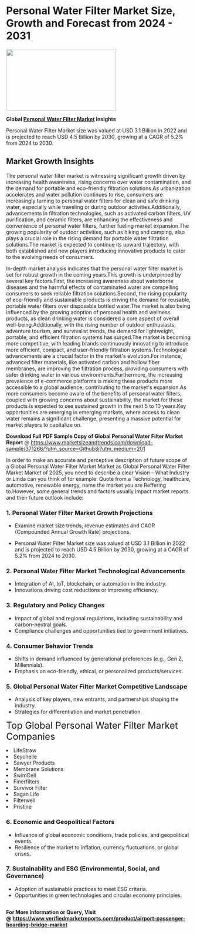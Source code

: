 <H1>Personal Water Filter Market Size, Growth and Forecast from 2024 - 2031</H1><img class="aligncenter size-medium wp-image-584254" src="https://thirdeyenews.in/wp-content/uploads/2024/09/Global-Market-Research-300x168.jpeg" alt="" width="300" height="168" /><p><strong>Global&nbsp;<a href="https://www.marketsizeandtrends.com/download-sample/371266/?utm_source=Github8j?utm_medium=201">Personal Water Filter Market</a> Insights</strong></p><p>Personal Water Filter Market size was valued at USD 3.1 Billion in 2022 and is projected to reach USD 4.5 Billion by 2030, growing at a CAGR of 5.2% from 2024 to 2030.</p><p><h2>Market Growth Insights</h2> <p>The personal water filter market is witnessing significant growth driven by increasing health awareness, rising concerns over water contamination, and the demand for portable and eco-friendly filtration solutions.As urbanization accelerates and water pollution continues to rise, consumers are increasingly turning to personal water filters for clean and safe drinking water, especially while traveling or during outdoor activities.Additionally, advancements in filtration technologies, such as activated carbon filters, UV purification, and ceramic filters, are enhancing the effectiveness and convenience of personal water filters, further fueling market expansion.The growing popularity of outdoor activities, such as hiking and camping, also plays a crucial role in the rising demand for portable water filtration solutions.The market is expected to continue its upward trajectory, with both established and new players introducing innovative products to cater to the evolving needs of consumers.</p> <p>In-depth market analysis indicates that the personal water filter market is set for robust growth in the coming years.This growth is underpinned by several key factors.First, the increasing awareness about waterborne diseases and the harmful effects of contaminated water are compelling consumers to seek reliable filtration solutions.Second, the rising popularity of eco-friendly and sustainable products is driving the demand for reusable, portable water filters over disposable bottled water.The market is also being influenced by the growing adoption of personal health and wellness products, as clean drinking water is considered a core aspect of overall well-being.Additionally, with the rising number of outdoor enthusiasts, adventure tourism, and survivalist trends, the demand for lightweight, portable, and efficient filtration systems has surged.The market is becoming more competitive, with leading brands continuously innovating to introduce more efficient, compact, and user-friendly filtration systems.Technological advancements are a crucial factor in the market's evolution.For instance, advanced filter materials, like activated carbon and hollow fiber membranes, are improving the filtration process, providing consumers with safer drinking water in various environments.Furthermore, the increasing prevalence of e-commerce platforms is making these products more accessible to a global audience, contributing to the market's expansion.As more consumers become aware of the benefits of personal water filters, coupled with growing concerns about sustainability, the market for these products is expected to see sustained growth in the next 5 to 10 years.Key opportunities are emerging in emerging markets, where access to clean water remains a significant challenge, presenting a massive potential for market players to capitalize on.</p> <p><span class=""><strong>Download Full PDF Sample Copy of Global Personal Water Filter Market Report</strong> @ <a href="https://www.marketsizeandtrends.com/download-sample/371266/?utm_source=Github8j?utm_medium=201" target="_blank">https://www.marketsizeandtrends.com/download-sample/371266/?utm_source=Github8j?utm_medium=201</a></span></p><p>In order to make an accurate and perceptive description of future scope of a Global&nbsp;Personal Water Filter Market Market as Global&nbsp;Personal Water Filter Market Market of 2025, you need to describe a clear Vision &ndash; What Industry or Linda can you think of for example: Quote from a Technology, healthcare, automotive, renewable energy, name the market you are Reffering to.However, some general trends and factors usually impact market reports and their future outlook include:</p><h3>1.&nbsp;<strong>Personal Water Filter Market Growth Projections</strong></h3><ul><li>Examine market size trends, revenue estimates and CAGR (Compounded Annual Growth Rate) projections.</li><li><p>Personal Water Filter Market size was valued at USD 3.1 Billion in 2022 and is projected to reach USD 4.5 Billion by 2030, growing at a CAGR of 5.2% from 2024 to 2030.</p></li></ul><h3>2.&nbsp;<strong>Personal Water Filter Market Technological Advancements</strong></h3><ul><li>Integration of AI, IoT, blockchain, or automation in the industry.</li><li>Innovations driving cost reductions or improving efficiency.</li></ul><h3>3.&nbsp;<strong>Regulatory and Policy Changes</strong></h3><ul><li>Impact of global and regional regulations, including sustainability and carbon-neutral goals.</li><li>Compliance challenges and opportunities tied to government initiatives.</li></ul><h3>4.&nbsp;<strong>Consumer Behavior Trends</strong></h3><ul><li>Shifts in demand influenced by generational preferences (e.g., Gen Z, Millennials).</li><li>Emphasis on eco-friendly, ethical, or personalized products/services.</li></ul><h3>5.&nbsp;<strong>Global Personal Water Filter Market Competitive Landscape</strong></h3><ul><li>Analysis of key players, new entrants, and partnerships shaping the industry.</li><li>Strategies for differentiation and market penetration.</li></ul><p data-pm-slice="1 1 []"><span style="color: inherit; font-family: inherit; font-size: 25px;">Top Global Personal Water Filter Market Companies</span></p><div class="" data-test-id=""><p><li>LifeStraw</li><li> Seychelle</li><li> Sawyer Products</li><li> Membrane Solutions</li><li> SwimCell</li><li> Finerfilters</li><li> Survivor Filter</li><li> Sagan Life</li><li> Filterwell</li><li> Pristine</li></p></div><h3>6.&nbsp;<strong>Economic and Geopolitical Factors</strong></h3><ul><li>Influence of global economic conditions, trade policies, and geopolitical events.</li><li>Resilience of the market to inflation, currency fluctuations, or global crises.</li></ul><h3>7.&nbsp;<strong>Sustainability and ESG (Environmental, Social, and Governance)</strong></h3><ul><li>Adoption of sustainable practices to meet ESG criteria.</li><li>Opportunities in green technologies and circular economy principles.</li></ul><h2><strong style="font-size: 14px;">For More Information or Query, Visit @&nbsp;</strong><a style="background-color: #ffffff; font-size: 14px;" href="https://www.marketsizeandtrends.com/report/personal-water-filter-market/" target="_blank">https://www.verifiedmarketreports.com/product/airport-passenger-boarding-bridge-market</a></h2>